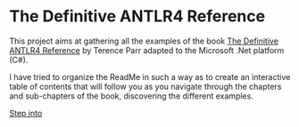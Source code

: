 # The Definitive ANTLR4 Reference

This project aims at gathering all the examples of the book [The Definitive ANTLR4 Reference](https://amzn.eu/d/cqjZfEa) by Terence Parr adapted to the Microsoft .Net platform (C#).

I have tried to organize the ReadMe in such a way as to create an interactive table of contents that will follow you as you navigate through the chapters and sub-chapters of the book, discovering the different examples.

[Step into](Reefact.BookExamples.Antlr4)
